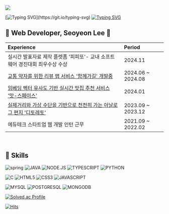 

<img src="https://capsule-render.vercel.app/api?type=egg&color=B4DAC0&height=150&section=header" />


[![Typing SVG](https://readme-typing-svg.demolab.com?font=Press+Start+2P&size=16&duration=4000&pause=3000&color=0EB15D&random=false&width=750&lines=%E2%80%9CIn+theory%2C+theory+and+practice+are+the+same.)](https://git.io/typing-svg)
[![Typing SVG](https://readme-typing-svg.demolab.com?font=Press+Start+2P&size=16&duration=8000&pause=3000&color=0EB15D&random=false&width=750&lines=++In+practice%2C+they%E2%80%99re+not.%E2%80%9D)](https://git.io/typing-svg)

## 🌊  **Web Developer, Seoyeon Lee**  🌊

|Experience|Period|
|:---|:---|
|실시간 발표자료 제작 플렛폼 '피피또'- 교내 소프트웨어 경진대회 최우수상 수상 |2024.11|
|[교통 약자를 위한 리뷰 맵 서비스 '함께가길' 개발중](https://github.com/SESAC-TEAM-SLOPED/sloped-be.git) |2024.06 ~ 2024.08|
|[임베딩 벡터 유사도 기반 실시간 맛집 추천 서비스 '맛-스페이스'](https://github.com/sylee6529/matspace-backend) |2024.01|
|[실제거리와 가상 수단을 기반으로 천천히 가는 아날로그 편지 '디토레토'](https://github.com/sylee6529/ditto-letto) |2023.09 ~ 2023.12|
|에듀테크 스타트업 웹 개발 인턴 근무|2021.09 ~ 2022.02|


<br/>

##  🧰 Skills

![spring](https://img.shields.io/badge/Spring-6DB33F?style=for-the-badge&logo=spring&logoColor=white)
![JAVA](https://img.shields.io/badge/Java-ED8B00?style=for-the-badge&logo=openjdk&logoColor=white)
![NODE.JS](https://img.shields.io/badge/Node.js-43853D?style=for-the-badge&logo=node.js&logoColor=white)
![TYPESCRIPT](https://img.shields.io/badge/TypeScript-007ACC?style=for-the-badge&logo=typescript&logoColor=white)
![PYTHON](https://img.shields.io/badge/Python-14354C?style=for-the-badge&logo=python&logoColor=white)

![C](	https://img.shields.io/badge/C-00599C?style=for-the-badge&logo=c&logoColor=white)
![HTML5](https://img.shields.io/badge/HTML5-E34F26?style=for-the-badge&logo=html5&logoColor=white)
![CSS3](https://img.shields.io/badge/CSS3-1572B6?style=for-the-badge&logo=css3&logoColor=whitee)
![JAVASCRIPT](https://img.shields.io/badge/JavaScript-F7DF1E?style=for-the-badge&logo=JavaScript&logoColor=white)

![MYSQL](https://img.shields.io/badge/MySQL-00000F?style=for-the-badge&logo=mysql&logoColor=white)
![POSTGRESQL](https://img.shields.io/badge/PostgreSQL-316192?style=for-the-badge&logo=postgresql&logoColor=white)
![MONGODB](https://img.shields.io/badge/MongoDB-4EA94B?style=for-the-badge&logo=mongodb&logoColor=white)

[![Solved.ac Profile](http://mazassumnida.wtf/api/generate_badge?boj=sylee6529)](https://solved.ac/yoon828990)<br/>








[![Hits](https://hits.seeyoufarm.com/api/count/incr/badge.svg?url=https%3A%2F%2Fgithub.com%2Fsylee6529%2Fhit-counter&count_bg=%2379C83D&title_bg=%23555555&icon=&icon_color=%23E7E7E7&title=hits&edge_flat=false)](https://hits.seeyoufarm.com)









